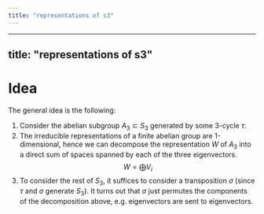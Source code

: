```yaml
---
title: "representations of s3"
---
```


---
title: "representations of s3"
---

# Idea
The general idea is the following:
1. Consider the abelian subgroup $A_3\subset S_3$ generated by some 3-cycle $\tau$. 
2. The irreducible representations of a finite abelian group are 1-dimensional, hence we can decompose the representation $W$ of $A_3$ into a direct sum of spaces spanned by each of the three eigenvectors. $$W=\bigoplus V_i$$
3. To consider the rest of $S_3$, it suffices to consider a transposition $\sigma$ (since $\tau$ and $\sigma$ generate $S_3$). It turns out that $\sigma$ just permutes the components of the decomposition above, e.g. eigenvectors are sent to eigenvectors.
